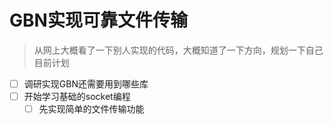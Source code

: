 # GBN实现可靠文件传输

> 从网上大概看了一下别人实现的代码，大概知道了一下方向，规划一下自己目前计划

- [ ] 调研实现GBN还需要用到哪些库
- [ ] 开始学习基础的socket编程
  - [ ] 先实现简单的文件传输功能
